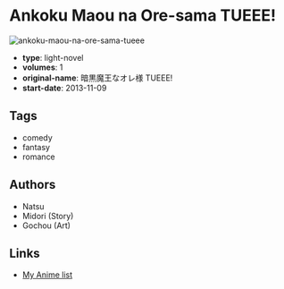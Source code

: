 # Ankoku Maou na Ore-sama TUEEE!

![ankoku-maou-na-ore-sama-tueee](https://cdn.myanimelist.net/images/manga/2/159887.jpg)

-   **type**: light-novel
-   **volumes**: 1
-   **original-name**: 暗黒魔王なオレ様 TUEEE!
-   **start-date**: 2013-11-09

## Tags

-   comedy
-   fantasy
-   romance

## Authors

-   Natsu
-   Midori (Story)
-   Gochou (Art)

## Links

-   [My Anime list](https://myanimelist.net/manga/66315/Ankoku_Maou_na_Ore-sama_TUEEE)
